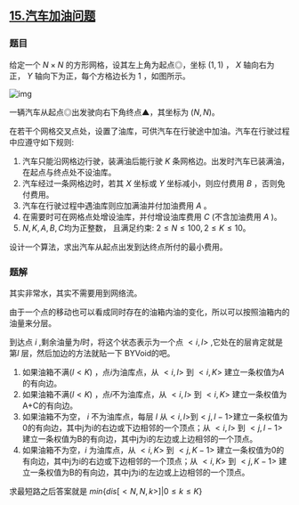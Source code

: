 ## [$15.$汽车加油问题](https://www.luogu.org/problemnew/show/P4009)

### 题目

给定一个 $N \times N$ 的方形网格，设其左上角为起点◎，坐标 $(1,1)$ ， $X$ 轴向右为正， $Y$ 轴向下为正，每个方格边长为 $1$ ，如图所示。

![img](https://cdn.luogu.org/upload/pic/12156.png)

一辆汽车从起点◎出发驶向右下角终点▲，其坐标为 $(N,N)$。

在若干个网格交叉点处，设置了油库，可供汽车在行驶途中加油。汽车在行驶过程中应遵守如下规则:

1.  汽车只能沿网格边行驶，装满油后能行驶 $K$ 条网格边。出发时汽车已装满油，在起点与终点处不设油库。
2.  汽车经过一条网格边时，若其 $X$ 坐标或 $Y$ 坐标减小，则应付费用 $B$ ，否则免付费用。
3.  汽车在行驶过程中遇油库则应加满油并付加油费用 $A$ 。
4.  在需要时可在网格点处增设油库，并付增设油库费用 $C$ (不含加油费用 $A$ )。
5.  $N,K,A,B,C$均为正整数， 且满足约束: $2\leq N\leq 100,2 \leq K \leq 10$。

设计一个算法，求出汽车从起点出发到达终点所付的最小费用。

### 题解

其实非常水，其实不需要用到网络流。

由于一个点的移动也可以看成同时存在的油箱内油的变化，所以可以按照油箱内的油量来分层。

到达点 $i$ ,剩余油量为$l$时，将这个状态表示为一个点 $<i,l>$ ,它处在的层肯定就是第$l$ 层，然后加边的方法就贴一下 BYVoid的吧。

1.  如果油箱不满$(l<K)$ ，点$i$为油库点，从 $<i,l>$ 到 $<i,K>$ 建立一条权值为$A$的有向边。
2.  如果油箱不满$(l<K)$ ，点$i$不为油库点，从 $<i,l>$ 到 $<i,K>$ 建立一条权值为A+C的有向边。 
3.  如果油箱不为空， $i$ 不为油库点，每层 $l$ 从$<i,l>$到$<j,l-1>$建立一条权值为0的有向边，其中j为i的右边或下边相邻的一个顶点；从 $<i,l>$ 到 $<j,l-1>$ 建立一条权值为B的有向边，其中j为i的左边或上边相邻的一个顶点。
4.  如果油箱不为空，$i$ 为油库点，从 $<i,K>$ 到 $<j,K-1>$ 建立一条权值为0的有向边，其中j为i的右边或下边相邻的一个顶点；从 $<i,K>$ 到 $<j,K-1>$ 建立一条权值为B的有向边，其中j为i的左边或上边相邻的一个顶点。

求最短路之后答案就是 $min\{dis[<N,N,k>]|0\leq k \leq K\}$